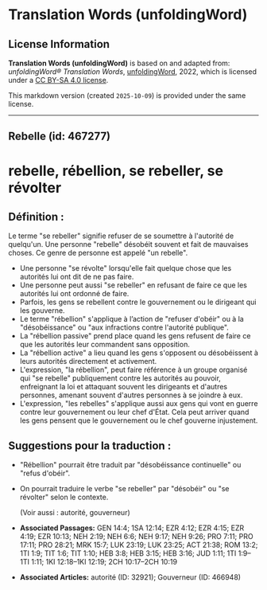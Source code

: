 # Translation Words (unfoldingWord)

## License Information

**Translation Words (unfoldingWord)** is based on and adapted from: _unfoldingWord® Translation Words_, [unfoldingWord](https://unfoldingword.org/utw), 2022, which is licensed under a [CC BY-SA 4.0 license](https://creativecommons.org/licenses/by-sa/4.0/legalcode.en).

This markdown version (created `2025-10-09`) is provided under the same license.



--------------------------------

## Rebelle (id: 467277)

rebelle, rébellion, se rebeller, se révolter
============================================

Définition :
------------

Le terme "se rebeller" signifie refuser de se soumettre à l'autorité de quelqu'un. Une personne "rebelle" désobéit souvent et fait de mauvaises choses. Ce genre de personne est appelé "un rebelle".

* Une personne "se révolte" lorsqu'elle fait quelque chose que les autorités lui ont dit de ne pas faire.
* Une personne peut aussi "se rebeller" en refusant de faire ce que les autorités lui ont ordonné de faire.
* Parfois, les gens se rebellent contre le gouvernement ou le dirigeant qui les gouverne.
* Le terme "rébellion" s'applique à l’action de "refuser d'obéir" ou à la "désobéissance" ou "aux infractions contre l'autorité publique".
* La "rébellion passive" prend place quand les gens refusent de faire ce que les autorités leur commandent sans opposition.
* La "rébellion active" a lieu quand les gens s'opposent ou désobéissent à leurs autorités directement et activement.
* L'expression, "la rébellion", peut faire référence à un groupe organisé qui "se rebelle" publiquement contre les autorités au pouvoir, enfreignant la loi et attaquant souvent les dirigeants et d'autres personnes, amenant souvent d'autres personnes à se joindre à eux.
* L'expression, "les rebelles" s'applique aussi aux gens qui vont en guerre contre leur gouvernement ou leur chef d'État. Cela peut arriver quand les gens pensent que le gouvernement ou le chef gouverne injustement.

Suggestions pour la traduction :
--------------------------------

* "Rébellion" pourrait être traduit par "désobéissance continuelle" ou "refus d'obéir".
* On pourrait traduire le verbe "se rebeller" par "désobéir" ou "se révolter" selon le contexte.

    (Voir aussi : autorité, gouverneur)

* **Associated Passages:** GEN 14:4; 1SA 12:14; EZR 4:12; EZR 4:15; EZR 4:19; EZR 10:13; NEH 2:19; NEH 6:6; NEH 9:17; NEH 9:26; PRO 7:11; PRO 17:11; PRO 28:21; MRK 15:7; LUK 23:19; LUK 23:25; ACT 21:38; ROM 13:2; 1TI 1:9; TIT 1:6; TIT 1:10; HEB 3:8; HEB 3:15; HEB 3:16; JUD 1:11; 1TI 1:9–1TI 1:11; 1KI 12:18–1KI 12:19; 2CH 10:17–2CH 10:19
* **Associated Articles:** autorité (ID: 32921); Gouverneur (ID: 466948)

